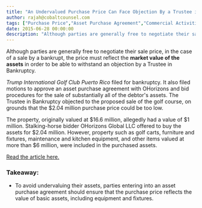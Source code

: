 ```yaml
---
title: "An Undervalued Purchase Price Can Face Objection By a Trustee in Bankruptcy"
author: rajah@cobaltcounsel.com
tags: ["Purchase Price","Asset Purchase Agreement","Commercial Activities","Rajah"]
date: 2015-06-28 00:00:00
description: "Although parties are generally free to negotiate their sale price, in the case of a sale by a bankrupt, the price must reflect the market value of the assets in order to be able to withstand an objection by a Trustee in Bankruptcy."
---
```




Although parties are generally free to negotiate their sale price, in the case of a sale by a bankrupt, the price must reflect the **market value of the assets** in order to be able to withstand an objection by a Trustee in Bankruptcy.

*Trump International Golf Club Puerto Rico* filed for bankruptcy. It also filed motions to approve an asset purchase agreement with OHorizons and bid procedures for the sale of substantially all of the debtor's assets. The Trustee in Bankruptcy objected to the proposed sale of the golf course, on grounds that the $2.04 million purchase price could be too low.

The property, originally valued at $16.6 million, allegedly had a value of $1 million. Stalking-horse bidder OHorizons Global LLC offered to buy the assets for $2.04 million. However, property such as golf carts, furniture and fixtures, maintenance and kitchen equipment, and other items valued at more than $6 million, were included in the purchased assets.

[Read the article here.](https://www.cnbc.com/2015/07/13/trump-golf-club-in-puerto-rico-files-for-bankruptcy.html/)

### Takeaway:
- To avoid undervaluing their assets, parties entering into an asset purchase agreement should ensure that the purchase price reflects the value of basic assets, including equipment and fixtures.
